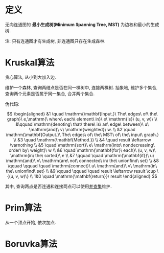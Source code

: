 # 定义

无向连通图的 **最小生成树(Minimum Spanning Tree, MST)** 为边权和最小的生成树.

注: 只有连通图才有生成树, 非连通图只存在生成森林.

# Kruskal算法

贪心算法, 从小到大加入边.

维护一个森林, 查询两结点是否在同一棵树中, 连接两棵树. 抽象地, 维护多个集合, 查询两个元素是否属于同一集合, 合并两个集合.

伪代码:

$$
\begin{aligned}
    &1 \quad \mathrm{\mathbf{Input.}\ The\ edges\ of\ the\ graph}\ e,\mathrm{\ where\ each\ element\ in}\ e\ \mathrm{is}\ (u, v, w)\ \\
    &\qquad \mathrm{denoting\ that\ there\ is\ an\ edge\ between}\ u\ \mathrm{and}\ v\ \mathrm{weighted}\ w. \\
    &2 \quad \mathrm{\mathbf{Output.}\ The\ edges\ of\ the\ MST\ of\ the\ input\ graph.} \\
    &3 \quad \mathrm{\mathbf{Method.}} \\
    &4 \quad result \leftarrow \varnothing \\
    &5 \quad \mathrm{sort}\ e\ \mathrm{into\ nondecreasing\ order\ by\ weight}\ w \\
    &6 \quad \mathrm{\mathbf{for}\ each}\ (u, v, w)\ \mathrm{in\ the\ sorted}\ e \\
    &7 \qquad \quad \mathrm{\mathbf{if}}\ u\ \mathrm{and}\ v\ \mathrm{are\ not\ connected\ in\ the\ unionfind\ set} \\
    &8 \qquad \qquad \quad \mathrm{connect}\ u\ \mathrm{and}\ v\ \mathrm{in\ the\ unionfind\ set} \\
    &9 \qquad \qquad \quad result \leftarrow result \cup \{(u, v, w)\} \\
    1&0 \quad \mathrm{\mathbf{return}}\ result
\end{aligned}
$$

其中, 查询两点是否连通和连接两点可以使用[并查集](../数据结构/并查集.md)维护.

# Prim算法

从一个顶点开始, 依次加点.

# Boruvka算法